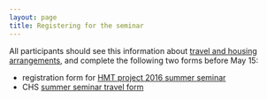 ```yaml
---
layout: page
title: Registering for the seminar
---
```



All participants should see this information about [travel and housing arrangements](travel), and complete  the following two forms before May 15:

- registration form for [HMT project 2016 summer seminar][reg]
- CHS [summer seminar travel form](http://wp.chs.harvard.edu/chs-forms/summer-seminar-travel-form/)




[reg]: https://docs.google.com/forms/d/1jzY151lhmYKXFQK4NDsw69MbmsQ36IdYM-XWNieDrxo/viewform
